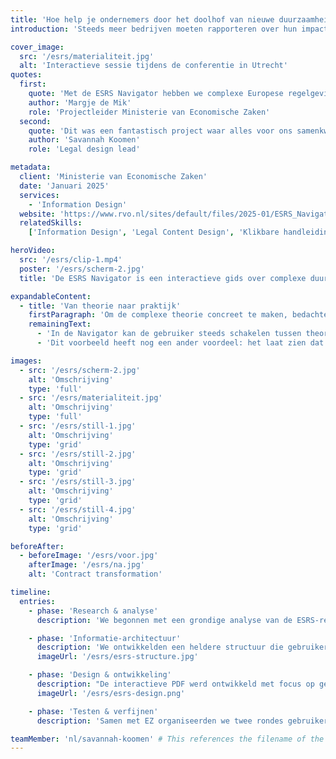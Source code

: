 ```yaml
---
title: 'Hoe help je ondernemers door het doolhof van nieuwe duurzaamheidsregels?'
introduction: 'Steeds meer bedrijven moeten rapporteren over hun impact op mens en milieu. Het ministerie van Economische Zaken vroeg Patroon daarom een praktische handleiding te ontwikkelen: de ESRS Navigator. Deze leidt ondernemers stap voor stap door de nieuwe Europese rapportageverplichtingen.'

cover_image:
  src: '/esrs/materialiteit.jpg'
  alt: 'Interactieve sessie tijdens de conferentie in Utrecht'
quotes:
  first:
    quote: 'Met de ESRS Navigator hebben we complexe Europese regelgeving toegankelijk gemaakt voor Nederlandse ondernemers. Een mooi voorbeeld van hoe de overheid het bedrijfsleven concreet ondersteunt bij de transitie naar duurzame bedrijfsvoering.'
    author: 'Margje de Mik'
    role: 'Projectleider Ministerie van Economische Zaken'
  second:
    quote: 'Dit was een fantastisch project waar alles voor ons samenkwam: ingewikkelde materie, een onderwerp dat ons aan het hart gaat, en een fantastisch team om mee samen te werken.'
    author: 'Savannah Koomen'
    role: 'Legal design lead'

metadata:
  client: 'Ministerie van Economische Zaken'
  date: 'Januari 2025'
  services:
    - 'Information Design'
  website: 'https://www.rvo.nl/sites/default/files/2025-01/ESRS_Navigator_januari_2025.pdf'
  relatedSkills:
    ['Information Design', 'Legal Content Design', 'Klikbare handleidingen', 'Legal Process Design']

heroVideo:
  src: '/esrs/clip-1.mp4'
  poster: '/esrs/scherm-2.jpg'
  title: 'De ESRS Navigator is een interactieve gids over complexe duurzaamheidswetgeving.'

expandableContent:
  - title: 'Van theorie naar praktijk'
    firstParagraph: 'Om de complexe theorie concreet te maken, bedachten we FreshFood B.V.: een fictief Nederlands familiebedrijf dat kant-en-klare maaltijden produceert. Via FreshFood laten we zien hoe duurzaamheidsrapportage er in de praktijk uitziet. Wat moet je rapporteren over je CO₂-uitstoot? Hoe breng je je waterverbruik in kaart? Wat schrijf je over arbeidsomstandigheden in je keten?'
    remainingText:
      - 'In de Navigator kan de gebruiker steeds schakelen tussen theorie en praktijk. Bij ieder onderwerp zie je eerst de theorie, en direct daarna hoe FreshFood dit heeft aangepakt. Zo wordt direct duidelijk hoe je de regels moet toepassen. We kozen bewust voor een middelgroot productiebedrijf, omdat veel van de eerste rapportageplichtige bedrijven zich hierin zullen herkennen. FreshFood worstelt met dezelfde uitdagingen als zij: van het in kaart brengen van de CO₂-uitstoot in de toeleveringsketen tot het rapporteren over arbeidsomstandigheden bij seizoensarbeiders.'
      - 'Dit voorbeeld heeft nog een ander voordeel: het laat zien dat duurzaamheidsrapportage niet alleen gaat over grote multinationals, maar juist ook over gewone Nederlandse bedrijven die stap voor stap aan de slag gaan met verduurzaming.'

images:
  - src: '/esrs/scherm-2.jpg'
    alt: 'Omschrijving'
    type: 'full'
  - src: '/esrs/materialiteit.jpg'
    alt: 'Omschrijving'
    type: 'full'
  - src: '/esrs/still-1.jpg'
    alt: 'Omschrijving'
    type: 'grid'
  - src: '/esrs/still-2.jpg'
    alt: 'Omschrijving'
    type: 'grid'
  - src: '/esrs/still-3.jpg'
    alt: 'Omschrijving'
    type: 'grid'
  - src: '/esrs/still-4.jpg'
    alt: 'Omschrijving'
    type: 'grid'

beforeAfter:
  - beforeImage: '/esrs/voor.jpg'
    afterImage: '/esrs/na.jpg'
    alt: 'Contract transformation'

timeline:
  entries:
    - phase: 'Research & analyse'
      description: 'We begonnen met een grondige analyse van de ESRS-regelgeving en het bestaande informatiemateriaal. Er was veel beschikbaar, maar dit bleef vaak aan de oppervlakte. Het werd duidelijk dat er behoefte was aan meer diepgaande, praktische informatie.'

    - phase: 'Informatie-architectuur'
      description: 'We ontwikkelden een heldere structuur die gebruikers stap voor stap door de ESRS-vereisten leidt. Om de theorie concreet te maken, creëerden we een fictief voorbeeldbedrijf: FreshFood. Door dit voorbeeldbedrijf consequent terug te laten komen, wordt abstracte regelgeving tastbaar en praktisch toepasbaar.'
      imageUrl: '/esrs/esrs-structure.jpg'

    - phase: 'Design & ontwikkeling'
      description: "De interactieve PDF werd ontwikkeld met focus op gebruiksgemak. We creëerden infographics die complexe concepten verduidelijken en bouwden interactieve elementen waarmee gebruikers kunnen wisselen tussen theorie en praktijkvoorbeelden. FreshFood's fictieve case study illustreert steeds hoe bedrijven de theorie kunnen toepassen."
      imageUrl: '/esrs/esrs-design.png'

    - phase: 'Testen & verfijnen'
      description: 'Samen met EZ organiseerden we twee rondes gebruikerstests: eerst met stakeholders, daarna met duurzaamheidsexperts uit het bedrijfsleven. Hun feedback leidde tot praktische verbeteringen zoals extra checklists, voorbeeldtabellen en verduidelijking van complexe concepten via het FreshFood voorbeeld.'

teamMember: 'nl/savannah-koomen' # This references the filename of the team member MDX file
---
```

